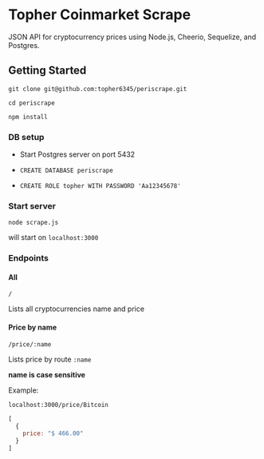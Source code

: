 # Topher Coinmarket Scrape

JSON API for cryptocurrency prices using Node.js, Cheerio, Sequelize, and Postgres.


## Getting Started

`git clone git@github.com:topher6345/periscrape.git`

`cd periscrape`

`npm install`

### DB setup

* Start Postgres server on port 5432

* `CREATE DATABASE periscrape`

* `CREATE ROLE topher WITH PASSWORD 'Aa12345678'`

### Start server 

`node scrape.js`

will start on `localhost:3000`

### Endpoints


#### All

`/`

Lists all cryptocurrencies name and price

#### Price by name

`/price/:name`

Lists price by route `:name`

**name is case sensitive**

Example: 

`localhost:3000/price/Bitcoin`

```javascript
[
  {
    price: "$ 466.00"
  }
]
```



